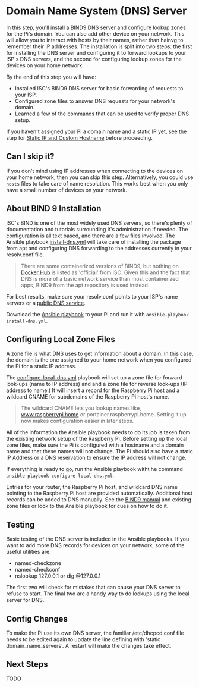 # Domain Name System (DNS) Server
In this step, you'll install a BIND9 DNS server and configure lookup zones for the Pi's domain. You can also add other device on your network. This will allow you to interact with hosts by their names, rather than hainvg to remember their IP addresses. The installation is split into two steps: the first for installing the DNS server and configuring it to forward lookups to your ISP's DNS servers, and the second for configuring lookup zones for the devices on your home network.

By the end of this step you will have:
* Installed ISC's BIND9 DNS server for basic forwarding of requests to your ISP.
* Configured zone files to answer DNS requests for your network's domain.
* Learned a few of the commands that can be used to verify proper DNS setup.

If you haven't assigned your Pi a domain name and a static IP yet, see the step for [Static IP and Custom Hostname](Static-IP-and-Custom-Hostname) before proceeding.

## Can I skip it?
If you don't mind using IP addresses when connecting to the devices on your home network, then you can skip this step. Alternatively, you could use `hosts` files to take care of name resolution. This works best when you only have a small number of devices on your network.

## About BIND 9 Installation
ISC's BIND is one of the most widely used DNS servers, so there's plenty of documentation and tutorials surrounding it's administration if needed. The configuration is all text based, and there are a few files involved. The Ansible playbook [install-dns.yml](https://github.com/DavesCodeMusings/CloudPi/blob/main/install-dns.yml) will take care of installing the package from apt and configuring DNS forwarding to the addresses currently in your resolv.conf file.

>There are some containerized versions of BIND9, but nothing on [Docker Hub](https://hub.docker.com) is listed as 'official' from ISC. Given this and the fact that DNS is more of a basic network service than most containerized apps, BIND9 from the apt repository is used instead.

For best results, make sure your resolv.conf points to your ISP's name servers or a [public DNS service](https://duckduckgo.com/?q=public+dns&t=ffab&ia=answer&iax=answer).

Download the [Ansible playbook](https://github.com/DavesCodeMusings/CloudPi/blob/main/install-dns.yml) to your Pi and run it with `ansible-playbook install-dns.yml`.

## Configuring Local Zone Files
A zone file is what DNS uses to get information about a domain. In this case, the domain is the one assigned to your home network when you configured the Pi for a static IP address. 

The [configure-local-dns.yml](https://github.com/DavesCodeMusings/CloudPi/blob/main/configure-local-dns.yml) playbook will set up a zone file for forward look-ups (name to IP address) and and a zone file for reverse look-ups (IP address to name.) It will insert a record for the Raspberry Pi host and a wildcard CNAME for subdomains of the Raspberry Pi host's name.

>The wildcard CNAME lets you lookup names like, www.raspberrypi.home or portainer.raspberrypi.home. Setting it up now makes configuration easier in later steps.

All of the information the Ansible playbook needs to do its job is taken from the existing network setup of the Raspberry Pi. Before setting up the local zone files, make sure the Pi is configured with a hostname and a domain name and that these names will not change. The Pi should also have a static IP Address or a DNS reservation to ensure the IP address will not change.
 
If everything is ready to go, run the Ansible playbook witht he command `ansible-playbook configure-local-dns.yml`.

Entries for your router, the Raspberry Pi host, and wildcard DNS name pointing to the Raspberry Pi host are provided automatically. Additional host records can be added to DNS manually. See the [BIND9 manual](https://bind9.readthedocs.io/en/latest/) and existing zone files or look to the Ansible playbook for cues on how to do it.

## Testing
Basic testing of the DNS server is included in the Ansible playbooks. If you want to add more DNS records for devices on your network, some of the useful utilities are:

* named-checkzone
* named-checkconf
* nslookup 127.0.0.1 or dig @127.0.0.1

The first two will check for mistakes that can cause your DNS server to refuse to start. The final two are a handy way to do lookups using the local server for DNS.

## Config Changes
To make the Pi use its own DNS server, the familiar /etc/dhcpcd.conf file needs to be edited again to update the line defining with 'static domain_name_servers'. A restart will make the changes take effect.

## Next Steps
TODO
